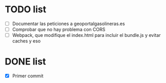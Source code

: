 # TODO list

- [ ] Documentar las peticiones a geoportalgasolineras.es
- [ ] Comprobar que no hay problema con CORS
- [ ] Webpack, que modifique el index.html para incluir el bundle.js y evitar caches y eso

# DONE list

- [x] Primer commit
